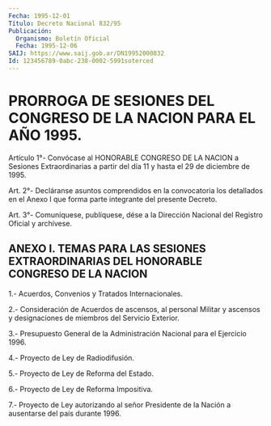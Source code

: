 ```yaml
---
Fecha: 1995-12-01
Título: Decreto Nacional 832/95
Publicación:
  Organismo: Boletín Oficial
  Fecha: 1995-12-06
SAIJ: https://www.saij.gob.ar/DN19952000832
Id: 123456789-0abc-238-0002-5991soterced
---
```

# PRORROGA DE SESIONES DEL CONGRESO DE LA NACION PARA EL AÑO 1995.

<a id="1"></a>
Artículo 1°- Convócase al HONORABLE CONGRESO DE LA NACION a Sesiones Extraordinarias  a  partir  del día 11 y hasta el 29 de diciembre de 1995.

<a id="2"></a>
Art.  2°-  Decláranse  asuntos  comprendidos  en la convocatoria los detallados  en  el Anexo I que forma parte integrante  del  presente Decreto.

<a id="3"></a>
Art.  3°-  Comuníquese, publíquese, dése a la Dirección Nacional del Registro Oficial y archívese.

## ANEXO I. TEMAS PARA LAS SESIONES EXTRAORDINARIAS DEL HONORABLE CONGRESO DE LA NACION

<a id="1"></a>
1.- Acuerdos, Convenios y Tratados Internacionales.

2.-  Consideración  de  Acuerdos  de ascensos, al personal Militar y ascensos  y  designaciones  de  miembros    del  Servicio  Exterior.

3.-  Presupuesto  General  de  la Administración  Nacional  para  el Ejercicio 1996.

4.- Proyecto de Ley de Radiodifusión.

5.- Proyecto de Ley de Reforma del Estado.

6.- Proyecto de Ley de Reforma Impositiva.

7.- Proyecto de Ley autorizando  al  señor Presidente de la Nación a ausentarse del país durante 1996.